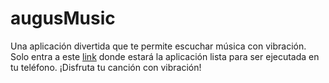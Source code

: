 # augusMusic
Una aplicación divertida que te permite escuchar música con vibración. Solo entra a este [link](https://augustobarco.github.io/augusMusic/) donde estará la aplicación lista para ser ejecutada en tu teléfono. ¡Disfruta tu canción con vibración!

